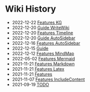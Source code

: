 # Wiki History

- 2022-12-22        [Features KG](/0035_Features_KG)
- 2022-12-20        [Guide WriteWiki](/0027_Guide_WriteWiki)
- 2022-12-20        [Features Timeline](/0034_Features_Timeline)
- 2022-12-20        [Guide AutoSidebar](/0026_Guide_AutoSidebar)
- 2022-12-16        [Features AutoSidebar](/0024_Features_AutoSidebar)
- 2022-12-15        [Guide](/0023_Guide)
- 2022-12-12        [Features MindMap](/0022_Features_MindMap)
- 2022-05-02        [Features Mermaid](/0020_Features_Mermaid)
- 2021-11-21        [Features Markdown](/0017_Features_Markdown)
- 2021-11-21        [Features Latex](/0018_Features_Latex)
- 2021-11-21        [Features](/0016_Features)
- 2021-11-07        [Features IncludeContent](/0013_Features_IncludeContent)
- 2021-09-19        [TODO](/0004_TODO)
